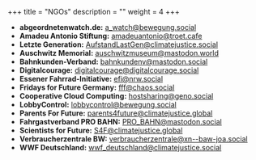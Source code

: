 +++
title = "NGOs"
description = ""
weight = 4
+++

- **abgeordnetenwatch.de:** a_watch@bewegung.social
- **Amadeu Antonio Stiftung:** amadeuantonio@troet.cafe
- **Letzte Generation:** AufstandLastGen@climatejustice.social
- **Auschwitz Memorial:** auschwitzmuseum@mastodon.world
- **Bahnkunden-Verband:** bahnkundenv@mastodon.social
- **Digitalcourage:** digitalcourage@digitalcourage.social
- **Essener Fahrrad-Initiative:** efi@nrw.social
- **Fridays for Future Germany:** fff@chaos.social
- **Cooperative Cloud Computing:** hostsharing@geno.social
- **LobbyControl:** lobbycontrol@bewegung.social
- **Parents For Future:** parents4future@climatejustice.global
- **Fahrgastverband PRO BAHN:** PRO_BAHN@mastodon.social
- **Scientists for Future:** S4F@climatejustice.global
- **Verbraucherzentrale BW:** verbraucherzentrale@xn--baw-joa.social
- **WWF Deutschland:** wwf_deutschland@climatejustice.social
